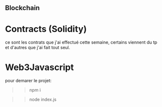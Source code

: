 ## Blockchain

# Contracts (Solidity)
ce sont les contrats que j'ai effectué cette semaine, certains viennent du tp et d'autres que j'ai fait tout seul.

# Web3Javascript
pour demarer le projet:
>> npm i

>> node index.js
